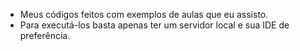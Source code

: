   - Meus códigos feitos com exemplos de aulas que eu assisto.
  - Para executá-los basta apenas ter um servidor local e sua IDE de preferência.